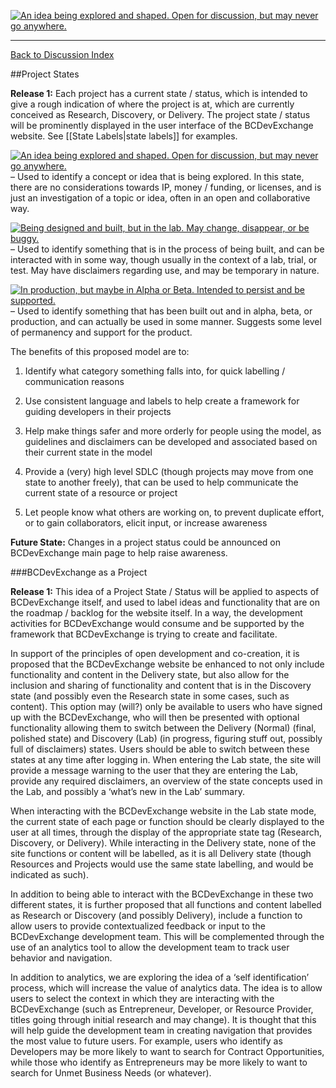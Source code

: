 <a rel="research" href="https://github.com/BCDevExchange/docs/wiki/Project-States"><img alt="An idea being explored and shaped. Open for discussion, but may never go anywhere." style="border-width:0" src="https://img.shields.io/badge/BCDevExchange-Research-red.svg" title="An idea being explored and shaped. Open for discussion, but may never go anywhere." /></a>

---
[Back to Discussion Index](../discussion_index.md)


##Project States

**Release 1:** Each project has a current state / status, which is intended to give a rough indication of where the project is at, which are currently conceived as Research, Discovery, or Delivery. The project state / status will be prominently displayed in the user interface of the BCDevExchange website. See [[State Labels|state labels]] for examples.


<a rel="research" href="https://github.com/BCDevExchange/docs/wiki/Project-States"><img alt="An idea being explored and shaped. Open for discussion, but may never go anywhere." style="border-width:0" src="https://img.shields.io/badge/BCDevExchange-Research-red.svg" title="An idea being explored and shaped. Open for discussion, but may never go anywhere." /></a> – Used to identify a concept or idea that is being explored. In this state, there are no considerations towards IP, money / funding, or licenses, and is just an investigation of a topic or idea, often in an open and collaborative way. 

<a rel="discovery" href="https://github.com/BCDevExchange/docs/wiki/Project-States"><img alt="Being designed and built, but in the lab. May change, disappear, or be buggy." style="border-width:0" src="https://img.shields.io/badge/BCDevExchange-Discovery-yellow.svg" title="Being designed and built, but in the lab. May change, disappear, or be buggy." /></a> – Used to identify something that is in the process of being built, and can be interacted with in some way, though usually in the context of a lab, trial, or test. May have disclaimers regarding use, and may be temporary in nature. 

<a rel="delivery" href="https://github.com/BCDevExchange/docs/wiki/Project-States"><img alt="In production, but maybe in Alpha or Beta. Intended to persist and be supported." style="border-width:0" src="https://img.shields.io/badge/BCDevExchange-Delivery-brightgreen.svg" title="In production, but maybe in Alpha or Beta. Intended to persist and be supported." /></a> – Used to identify something that has been built out and in alpha, beta, or production, and can actually be used in some manner. Suggests some level of permanency and support for the product.

The benefits of this proposed model are to:

1. Identify what category something falls into,  for quick labelling / communication reasons

2. Use consistent language and labels to help create a framework for guiding developers in their projects

3. Help make things safer and more orderly for people using the model, as guidelines and disclaimers can be developed and associated based on their current state in the model

4. Provide a (very) high level SDLC (though projects may move from one state to another freely), that can be used to help communicate the current state of a resource or project 

5. Let people know what others are working on, to prevent duplicate effort, or to gain collaborators, elicit input, or increase awareness

**Future State:** Changes in a project status could be announced on BCDevExchange main page to help raise awareness. 

###BCDevExchange as a Project 

**Release 1:** This idea of a Project State / Status will be applied to aspects of BCDevExchange itself, and used to label ideas and functionality that are on the roadmap / backlog for the website itself. In a way, the development activities for BCDevExchange would consume and be supported by the framework that BCDevExchange is trying to create and facilitate. 

In support of the principles of open development and co-creation, it is proposed that the BCDevExchange website be enhanced to not only include functionality and content in the Delivery state, but also allow for the inclusion and sharing of functionality and content that is in the Discovery state (and possibly even the Research state in some cases, such as content). This option may (will?) only be available to users who have signed up with the BCDevExchange, who will then be presented with optional functionality allowing them to switch between the Delivery (Normal) (final, polished state) and Discovery (Lab) (in progress, figuring stuff out, possibly full of disclaimers) states. Users should be able to switch between these states at any time after logging in. When entering the Lab state, the site will provide a message warning to the user that they are entering the Lab, provide any required disclaimers, an overview of the state concepts used in the Lab, and possibly a ‘what’s new in the Lab’ summary. 

When interacting with the BCDevExchange website in the Lab state mode, the current state of each page or function should be clearly displayed to the user at all times, through the display of the appropriate state tag (Research, Discovery, or Delivery). While interacting in the Delivery state, none of the site functions or content will be labelled, as it is all Delivery state (though Resources and Projects would use the same state labelling, and would be indicated as such).

In addition to being able to interact with the BCDevExchange in these two different states, it is further proposed that all functions and content labelled as Research or Discovery (and possibly Delivery), include a function to allow users to provide contextualized feedback or input to the BCDevExchange development team. This will be complemented through the use of an analytics tool to allow the development team to track user behavior and navigation. 

In addition to analytics, we are exploring the idea of a ‘self identification’ process, which will increase the value of analytics data. The idea is to allow users to select the context in which they are interacting with the BCDevExchange (such as Entrepreneur, Developer, or Resource Provider, titles going through initial research and may change). It is thought that this will help guide the development team in creating navigation that provides the most value to future users. For example, users who identify as Developers may be more likely to want to search for Contract Opportunities, while those who identify as Entrepreneurs may be more likely to want to search for Unmet Business Needs (or whatever). 
